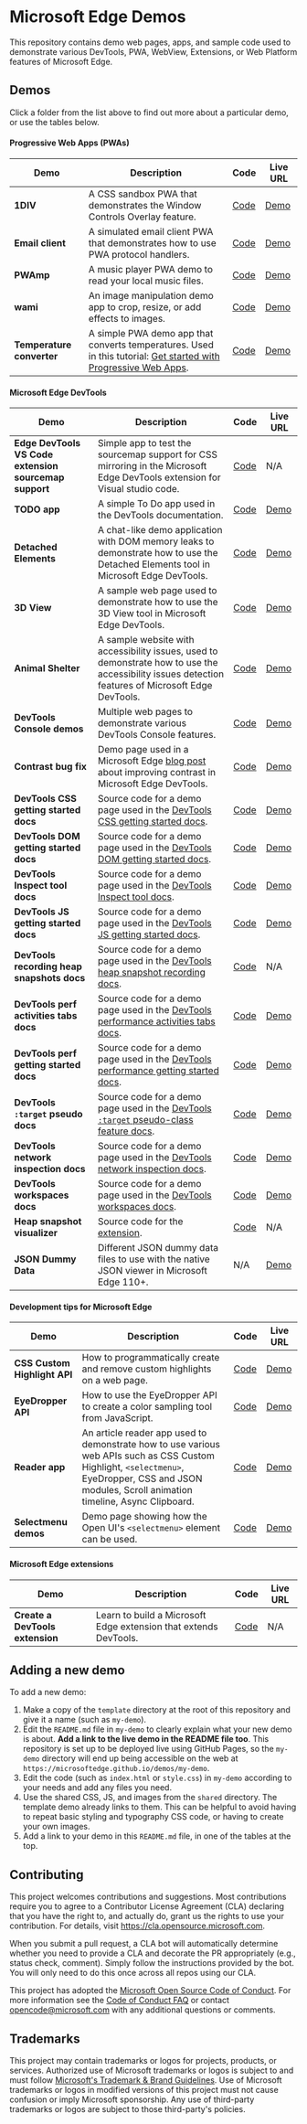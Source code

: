 # Microsoft Edge Demos

This repository contains demo web pages, apps, and sample code used to demonstrate various DevTools, PWA, WebView, Extensions, or Web Platform features of Microsoft Edge.

## Demos

Click a folder from the list above to find out more about a particular demo, or use the tables below.

####  Progressive Web Apps (PWAs)

| Demo | Description | Code | Live URL |
| ---- | ----------- | ---- | -------- |
| **1DIV** | A CSS sandbox PWA that demonstrates the Window Controls Overlay feature. | [Code](https://github.com/MicrosoftEdge/Demos/tree/main/1DIV) | [Demo](https://microsoftedge.github.io/Demos/1DIV/dist/) |
| **Email client** | A simulated email client PWA that demonstrates how to use PWA protocol handlers. | [Code](https://github.com/MicrosoftEdge/Demos/tree/main/email-client) | [Demo](https://microsoftedge.github.io/Demos/email-client/) |
| **PWAmp** | A music player PWA demo to read your local music files. | [Code](https://github.com/MicrosoftEdge/Demos/tree/main/pwamp) | [Demo](https://microsoftedge.github.io/Demos/pwamp/) |
| **wami** | An image manipulation demo app to crop, resize, or add effects to images. | [Code](https://github.com/MicrosoftEdge/Demos/tree/main/wami) | [Demo](https://microsoftedge.github.io/Demos/wami/) |
| **Temperature converter** | A simple PWA demo app that converts temperatures. Used in this tutorial: [Get started with Progressive Web Apps](https://learn.microsoft.com/microsoft-edge/progressive-web-apps-chromium/how-to/). | [Code](https://github.com/MicrosoftEdge/Demos/tree/main/pwa-getting-started) | [Demo](https://microsoftedge.github.io/Demos/pwa-getting-started/) |

#### Microsoft Edge DevTools

| Demo | Description | Code | Live URL |
| ---- | ----------- | ---- | -------- |
| **Edge DevTools VS Code extension sourcemap support** | Simple app to test the sourcemap support for CSS mirroring in the Microsoft Edge DevTools extension for Visual studio code. | [Code](https://github.com/MicrosoftEdge/Demos/tree/main/css-mirroring-sourcemaps-demo) | N/A |
| **TODO app** | A simple To Do app used in the DevTools documentation. | [Code](https://github.com/MicrosoftEdge/Demos/tree/main/demo-to-do) | [Demo](https://microsoftedge.github.io/Demos/demo-to-do/) |
| **Detached Elements** | A chat-like demo application with DOM memory leaks to demonstrate how to use the Detached Elements tool in Microsoft Edge DevTools. | [Code](https://github.com/MicrosoftEdge/Demos/tree/main/detached-elements) | [Demo](https://microsoftedge.github.io/Demos/detached-elements/) |
| **3D View** | A sample web page used to demonstrate how to use the 3D View tool in Microsoft Edge DevTools. | [Code](https://github.com/MicrosoftEdge/Demos/tree/main/devtools-3d) | [Demo](https://microsoftedge.github.io/Demos/devtools-3d/) |
| **Animal Shelter** | A sample website with accessibility issues, used to demonstrate how to use the accessibility issues detection features of Microsoft Edge DevTools. | [Code](https://github.com/MicrosoftEdge/Demos/tree/main/devtools-a11y-testing) | [Demo](https://microsoftedge.github.io/Demos/devtools-a11y-testing/) |
| **DevTools Console demos** | Multiple web pages to demonstrate various DevTools Console features. | [Code](https://github.com/MicrosoftEdge/Demos/tree/main/devtools-console) | [Demo](https://microsoftedge.github.io/Demos/devtools-console/) |
| **Contrast bug fix** | Demo page used in a Microsoft Edge [blog post](https://blogs.windows.com/msedgedev/2021/06/15/improving-contrast-in-microsoft-edge-devtools-a-bugfix-case-study/) about improving contrast in Microsoft Edge DevTools. | [Code](https://github.com/MicrosoftEdge/Demos/tree/main/devtools-contrast-bugfix) | [Demo](https://microsoftedge.github.io/Demos/devtools-contrast-bugfix/) |
| **DevTools CSS getting started docs** | Source code for a demo page used in the [DevTools CSS getting started docs](https://learn.microsoft.com/microsoft-edge/devtools-guide-chromium/css/). | [Code](https://github.com/MicrosoftEdge/Demos/tree/main/devtools-css-get-started) | [Demo](https://microsoftedge.github.io/Demos/devtools-css-get-started/) |
| **DevTools DOM getting started docs** | Source code for a demo page used in the [DevTools DOM getting started docs](https://learn.microsoft.com/microsoft-edge/devtools-guide-chromium/dom/). | [Code](https://github.com/MicrosoftEdge/Demos/tree/main/devtools-dom-get-started) | [Demo](https://microsoftedge.github.io/Demos/devtools-dom-get-started/) |
| **DevTools Inspect tool docs** | Source code for a demo page used in the [DevTools Inspect tool docs](https://learn.microsoft.com/microsoft-edge/devtools-guide-chromium/css/inspect). | [Code](https://github.com/MicrosoftEdge/Demos/tree/main/devtools-inspect) | [Demo](https://microsoftedge.github.io/Demos/devtools-inspect/) |
| **DevTools JS getting started docs** | Source code for a demo page used in the [DevTools JS getting started docs](https://learn.microsoft.com/microsoft-edge/devtools-guide-chromium/javascript/). | [Code](https://github.com/MicrosoftEdge/Demos/tree/main/devtools-js-get-started) | [Demo](https://microsoftedge.github.io/Demos/devtools-js-get-started/) |
| **DevTools recording heap snapshots docs** | Source code for a demo page used in the [DevTools heap snapshot recording docs](https://learn.microsoft.com/microsoft-edge/devtools-guide-chromium/memory-problems/heap-snapshots). | [Code](https://github.com/MicrosoftEdge/Demos/tree/main/devtools-memory-heap-snapshot) | N/A |
| **DevTools perf activities tabs docs** | Source code for a demo page used in the [DevTools performance activities tabs docs](https://learn.microsoft.com/microsoft-edge/devtools-guide-chromium/evaluate-performance/reference#view-activities-in-a-table). | [Code](https://github.com/MicrosoftEdge/Demos/tree/main/devtools-performance-activitytabs) | [Demo](https://microsoftedge.github.io/Demos/devtools-performance-activitytabs/) |
| **DevTools perf getting started docs** | Source code for a demo page used in the [DevTools performance getting started docs](https://learn.microsoft.com/microsoft-edge/devtools-guide-chromium/evaluate-performance/). | [Code](https://github.com/MicrosoftEdge/Demos/tree/main/devtools-performance-get-started) | [Demo](https://microsoftedge.github.io/Demos/devtools-performance-get-started/) |
| **DevTools `:target` pseudo docs** | Source code for a demo page used in the [DevTools `:target` pseudo-class feature docs](https://learn.microsoft.com/microsoft-edge/devtools-guide-chromium/whats-new/2021/01/devtools#support-forcing-the-target-css-state). | [Code](https://github.com/MicrosoftEdge/Demos/tree/main/devtools-target-pseudo) | [Demo](https://microsoftedge.github.io/Demos/devtools-target-pseudo/) |
| **DevTools network inspection docs** | Source code for a demo page used in the [DevTools network inspection docs](https://learn.microsoft.com/microsoft-edge/devtools-guide-chromium/network/). | [Code](https://github.com/MicrosoftEdge/Demos/tree/main/network-tutorial) | [Demo](https://microsoftedge.github.io/Demos/network-tutorial/) |
| **DevTools workspaces docs** | Source code for a demo page used in the [DevTools workspaces docs](https://learn.microsoft.com/microsoft-edge/devtools-guide-chromium/workspaces). | [Code](https://github.com/MicrosoftEdge/Demos/tree/main/workspaces) | [Demo](https://microsoftedge.github.io/Demos/workspaces/) |
| **Heap snapshot visualizer** | Source code for the [extension](https://microsoftedge.microsoft.com/addons/detail/heap-snapshot-visualizer/fceldlhognbemkgfacnffkdanocidgce). | [Code](https://github.com/MicrosoftEdge/Demos/tree/main/heap-snapshot-visualizer) | N/A|
| **JSON Dummy Data** | Different JSON dummy data files to use with the native JSON viewer in Microsoft Edge 110+. | N/A | [Demo](https://microsoftedge.github.io/Demos/json-dummy-data/) |

#### Development tips for Microsoft Edge

| Demo | Description | Code | Live URL |
| ---- | ----------- | ---- | -------- |
| **CSS Custom Highlight API** | How to programmatically create and remove custom highlights on a web page. | [Code](https://github.com/MicrosoftEdge/Demos/tree/main/custom-highlight-api) | [Demo](https://microsoftedge.github.io/Demos/custom-highlight-api/) |
| **EyeDropper API** | How to use the EyeDropper API to create a color sampling tool from JavaScript. | [Code](https://github.com/MicrosoftEdge/Demos/tree/main/eyedropper) | [Demo](https://microsoftedge.github.io/Demos/eyedropper/) |
| **Reader app** | An article reader app used to demonstrate how to use various web APIs such as CSS Custom Highlight, `<selectmenu>`, EyeDropper, CSS and JSON modules, Scroll animation timeline, Async Clipboard. | [Code](https://github.com/MicrosoftEdge/Demos/tree/main/reader) | [Demo](https://microsoftedge.github.io/Demos/reader/) |
| **Selectmenu demos** | Demo page showing how the Open UI's `<selectmenu>` element can be used. | [Code](https://github.com/MicrosoftEdge/Demos/tree/main/selectmenu) | [Demo](https://microsoftedge.github.io/Demos/selectmenu/) |

#### Microsoft Edge extensions

| Demo | Description | Code | Live URL |
| ---- | ----------- | ---- | -------- |
| **Create a DevTools extension** | Learn to build a Microsoft Edge extension that extends DevTools. | [Code](https://github.com/MicrosoftEdge/Demos/tree/main/devtools-extension) | N/A |

## Adding a new demo

To add a new demo:

1. Make a copy of the `template` directory at the root of this repository and give it a name (such as `my-demo`).
1. Edit the `README.md` file in `my-demo` to clearly explain what your new demo is about. **Add a link to the live demo in the README file too**. This repository is set up to be deployed live using GitHub Pages, so the `my-demo` directory will end up being accessible on the web at `https://microsoftedge.github.io/demos/my-demo`.
1. Edit the code (such as `index.html` or `style.css`) in `my-demo` according to your needs and add any files you need.
1. Use the shared CSS, JS, and images from the `shared` directory. The template demo already links to them. This can be helpful to avoid having to repeat basic styling and typography CSS code, or having to create your own images.
1. Add a link to your demo in this `README.md` file, in one of the tables at the top.

## Contributing

This project welcomes contributions and suggestions.  Most contributions require you to agree to a
Contributor License Agreement (CLA) declaring that you have the right to, and actually do, grant us
the rights to use your contribution. For details, visit https://cla.opensource.microsoft.com.

When you submit a pull request, a CLA bot will automatically determine whether you need to provide
a CLA and decorate the PR appropriately (e.g., status check, comment). Simply follow the instructions
provided by the bot. You will only need to do this once across all repos using our CLA.

This project has adopted the [Microsoft Open Source Code of Conduct](https://opensource.microsoft.com/codeofconduct/).
For more information see the [Code of Conduct FAQ](https://opensource.microsoft.com/codeofconduct/faq/) or
contact [opencode@microsoft.com](mailto:opencode@microsoft.com) with any additional questions or comments.

## Trademarks

This project may contain trademarks or logos for projects, products, or services. Authorized use of Microsoft 
trademarks or logos is subject to and must follow 
[Microsoft's Trademark & Brand Guidelines](https://www.microsoft.com/en-us/legal/intellectualproperty/trademarks/usage/general).
Use of Microsoft trademarks or logos in modified versions of this project must not cause confusion or imply Microsoft sponsorship.
Any use of third-party trademarks or logos are subject to those third-party's policies.
